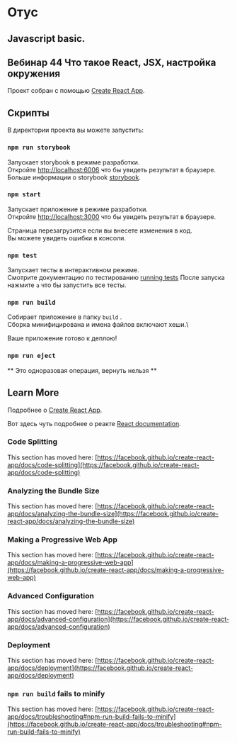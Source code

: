 # Отус

## Javascript basic.

## Вебинар 44 Что такое React, JSX, настройка окружения

Проект собран с помощью [Create React App](https://github.com/facebook/create-react-app).

## Скрипты

В директории проекта вы можете запустить:

### `npm run storybook`

Запускает storybook в режиме разработки.\
Откройте [http://localhost:6006](http://localhost:6006) что бы увидеть результат в браузере.
Больше информации о storybook [storybook](https://storybook.js.org/).

### `npm start`

Запускает приложение в режиме разработки.\
Откройте [http://localhost:3000](http://localhost:3000) что бы увидеть результат в браузере.

Страница перезагрузится если вы внесете изменения в код.\
Вы можете увидеть ошибки в консоли.

### `npm test`

Запускает тесты в интерактивном режиме.\
Смотрите документацию по тестированию [running tests](https://facebook.github.io/create-react-app/docs/running-tests)
После запуска нажмите `a` что бы запустить все тесты.

### `npm run build`

Собирает приложение в папку `build` .\
Сборка минифицирована и имена файлов включают хеши.\

Ваше приложение готово к деплою!

### `npm run eject`

** Это одноразовая операция, вернуть нельзя **

## Learn More

Подробнее о [Create React App](https://facebook.github.io/create-react-app/docs/getting-started).

Вот здесь чуть подробнее о реакте [React documentation](https://reactjs.org/).

### Code Splitting

This section has moved here: [https://facebook.github.io/create-react-app/docs/code-splitting](https://facebook.github.io/create-react-app/docs/code-splitting)

### Analyzing the Bundle Size

This section has moved here: [https://facebook.github.io/create-react-app/docs/analyzing-the-bundle-size](https://facebook.github.io/create-react-app/docs/analyzing-the-bundle-size)

### Making a Progressive Web App

This section has moved here: [https://facebook.github.io/create-react-app/docs/making-a-progressive-web-app](https://facebook.github.io/create-react-app/docs/making-a-progressive-web-app)

### Advanced Configuration

This section has moved here: [https://facebook.github.io/create-react-app/docs/advanced-configuration](https://facebook.github.io/create-react-app/docs/advanced-configuration)

### Deployment

This section has moved here: [https://facebook.github.io/create-react-app/docs/deployment](https://facebook.github.io/create-react-app/docs/deployment)

### `npm run build` fails to minify

This section has moved here: [https://facebook.github.io/create-react-app/docs/troubleshooting#npm-run-build-fails-to-minify](https://facebook.github.io/create-react-app/docs/troubleshooting#npm-run-build-fails-to-minify)

